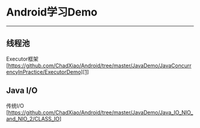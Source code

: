 # Android学习Demo

------

## 线程池 ##

Executor框架 [https://github.com/ChadXiao/Android/tree/master/JavaDemo/JavaConcurrencyInPractice/ExecutorDemo][1]

## Java I/O ##

传统I/O [https://github.com/ChadXiao/Android/tree/master/JavaDemo/Java_IO_NIO_and_NIO_2/CLASS_IO]


  [1]: https://github.com/ChadXiao/Android/tree/master/JavaDemo/Java_IO_NIO_and_NIO_2/CLASS_IO